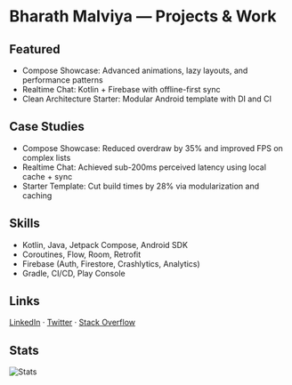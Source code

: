 # Bharath Malviya — Projects & Work

## Featured
- Compose Showcase: Advanced animations, lazy layouts, and performance patterns
- Realtime Chat: Kotlin + Firebase with offline-first sync
- Clean Architecture Starter: Modular Android template with DI and CI

## Case Studies
- Compose Showcase: Reduced overdraw by 35% and improved FPS on complex lists
- Realtime Chat: Achieved sub-200ms perceived latency using local cache + sync
- Starter Template: Cut build times by 28% via modularization and caching

## Skills
- Kotlin, Java, Jetpack Compose, Android SDK
- Coroutines, Flow, Room, Retrofit
- Firebase (Auth, Firestore, Crashlytics, Analytics)
- Gradle, CI/CD, Play Console

## Links
[LinkedIn](https://www.linkedin.com/in/bharath-k-malviya) · [Twitter](https://twitter.com/BharathKmalviya) · [Stack Overflow](https://stackoverflow.com/users/14477511)

## Stats
![Stats](https://github-readme-stats-bharathkmalviyas-projects.vercel.app/api?username=BharathKmalviya&show_icons=true&private=true&theme=transparent)


